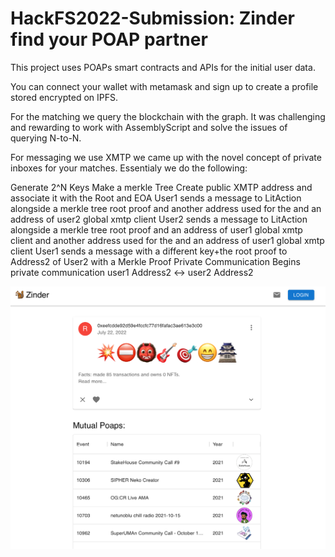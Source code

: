 # HackFS2022-Submission: Zinder find your POAP partner


This project uses POAPs smart contracts and APIs for the initial user data.

You can connect your wallet with metamask and sign up to create a profile stored encrypted on IPFS.

For the matching we query the blockchain with the graph. It was challenging and rewarding to work with AssemblyScript and solve the issues of querying N-to-N.

For messaging we use XMTP we came up with the novel concept of private inboxes for your matches. Essentialy we do the following:

Generate 2^N Keys
Make a merkle Tree
Create public XMTP address and associate it with the Root and EOA
User1 sends a message to LitAction alongside a merkle tree root proof and another address used for the and an address of user2 global xmtp client
User2 sends a message to LitAction alongside a merkle tree root proof and an address of user1 global xmtp client and another address used for the and an address of user1 global xmtp client
User1 sends a message with a different key+the root proof to Address2 of User2 with a Merkle Proof Private Communication Begins
private communication user1 Address2 <-> user2 Address2


![screenshot](./Slides/zinder-frontend.png?raw=true)
